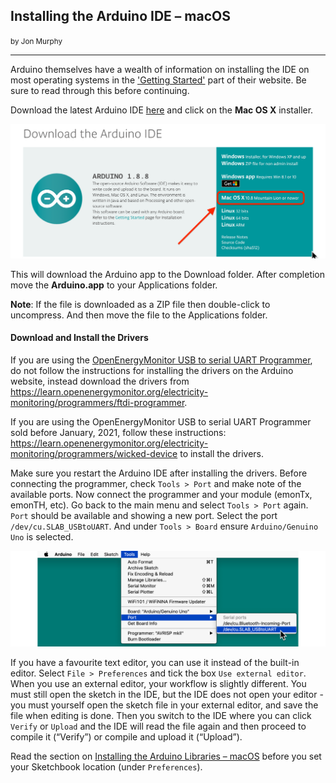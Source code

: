 ## Installing the Arduino IDE – macOS
<small>by Jon Murphy</small>
***

Arduino themselves have a wealth of information on installing the IDE on most operating systems in the <a href="https://www.arduino.cc/en/Guide/HomePage">'Getting Started'</a> part of their website. Be sure to read through this before continuing.

Download the latest Arduino IDE [here](https://www.arduino.cc/en/main/software) and click on the **Mac OS X** installer.

![](files/Download_Arduino_IDE_v2.png)

This will download the Arduino app to the Download folder.  After completion move the **Arduino.app** to your Applications folder.

**Note**: If the file is downloaded as a ZIP file then double-click to uncompress.  And then move the file to the Applications folder.

#### Download and Install the Drivers

If you are using the [OpenEnergyMonitor USB to serial UART Programmer](https://shop.openenergymonitor.com/programmer-usb-to-serial-uart/), do not follow the instructions
for installing the drivers on the Arduino website, instead download the drivers from
https://learn.openenergymonitor.org/electricity-monitoring/programmers/ftdi-programmer.

If you are using the OpenEnergyMonitor USB to serial UART Programmer sold before January, 2021, follow these instructions: https://learn.openenergymonitor.org/electricity-monitoring/programmers/wicked-device to install the drivers.

Make sure you restart the Arduino IDE after installing the drivers. Before connecting the programmer, check `Tools > Port` and make note of the available ports. Now connect the programmer and your module (emonTx, emonTH, etc). Go back to the main menu and select `Tools > Port` again. `Port` should be available and showing a new port. Select the port `/dev/cu.SLAB_USBtoUART`. And under `Tools > Board` ensure `Arduino/Genuino Uno` is selected.

![](files/ToolsPortSLAB_v2.png)

If you have a favourite text editor, you can use it instead of the built-in editor. Select `File > Preferences` and tick the box `Use external editor`. When you use an external editor, your workflow is slightly different. You must still open the sketch in the IDE, but the IDE does not open your editor - you must yourself open the sketch file in your external editor, and save the file when editing is done. Then you switch to the IDE where you can click `Verify` or `Upload` and the IDE will read the file again and then proceed to compile it (“Verify”) or compile and upload it (“Upload”).

Read the section on [Installing the Arduino Libraries – macOS](macoslib) before you set your Sketchbook location (under `Preferences`).
